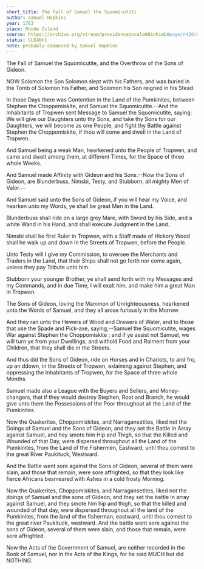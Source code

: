 ```yaml
---
short_title: The Fall of Samuel the Squomicutiti
author: Samuel Hopkins
year: 1763
place: Rhode Island
source: https://archive.org/stream/providenceincolo00inkimb#page/n429/mode/2up
status: CLEAN+1
note: probably composed by Samuel Hopkins
---
```


The Fall of Samuel the Squomicutite, and the Overthrow of the Sons of Gideon.

NOW Solomon the Son Solomon slept with his Fathers, and was buried in the Tomb of Solomon his Father, and Solomon his Son reigned in his Stead.

In those Days there was Contention in the Land of the Pumkinites, between Stephen the Choppemiskite, and Samuel the Squomicutite.--And the Inhabitants of Tropwen sent Message to Samuel the Squomicutite, saying: We will give our Daughters unto thy Sons, and take thy Sons for our Daughters, we will become as one People, and fight thy Battle against Stephen the Choppomiskite, if thou will come and dwell in the Land of Tropwen.

And Samuel being a weak Man, hearkened unto the People of Tropwen, and came and dwelt among them, at different Times, for the Space of three whole Weeks.

And Samuel made Affinity with Gideon and his Sons.--Now the Sons of Gideon, are Blunderbuss, Nimsbi, Testy, and Stubborn, all mighty Men of Valor.--

And Samuel said unto the Sons of Gideon, if you will hear my Voice, and hearken unto my Words, ye shall be great Men in the Land.

Blunderbuss shall ride on a large grey Mare, with Sword by his Side, and a white Wand in his Hand, and shall execute Judgment in the Land.

Nimsbi shall be first Ruler in Tropwen, with a Staff made of Hickory Wood shall he walk up and down in the Streets of Tropwen, before the People.

Unto Testy will I give my Commission, to oversee the Merchants and Traders in the Land, that their Ships shall not go forth nor come again, unless they pay Tribute unto him.

Stubborn your younger Brother, ye shall send forth with my Messages and my Commands, and in due Time, I will exalt him, and make him a great Man in Tropwen.

The Sons of Gideon, loving the Mammon of Unrighteousness, hearkened unto the Words of Samuel, and they all arose furiously in the Morrow.

And they ran unto the Hewers of Wood and Drawers of Water, and to those that use the Spade and Pick-axe, saying,--Samuel the Squomicutite, wages War against Stephen the Choppomiskite ; and if ye assist not Samuel, we will turn ye from your Dwellings, and withold Food and Raiment from your Children, that they shall die in the Streets.

And thus did the Sons of Gideon, ride on Horses and in Chariots, to and fro, up an ddown, in the Streets of Tropwen, exlaiming against Stephen, and oppressing the Inhabitants of Tropwen, for the Space of three whole Months.

Samuel made also a League with the Buyers and Sellers, and Money-changers, that if they would destroy Stephen, Root and Branch, he would give unto them the Possessions of the Poor throughout all the Land of the Pumkinites.

Now the Quakerites, Choppomiskites, and Narragansetites, liked not the Doings of Samuel and the Sons of Gideon, and they set the Battle in Array against Samuel, and hey smote him Hip and Thigh, so that the Killed and Wounded of that Day, were dispersed throughout all the Land of the Pumkinites, from the Land of the Fishermen, Eastward, until thou comest to the great River Paukituck, Westward.

And the Battle went sore against the Sons of Gideon, several of them were slain, and those that remain, were sore affrighted, so that they look like fierce Africans besmeared with Ashes in a cold frosty Morning.


Now the Quakerites, Choppomiskites, and Narragansetites, liked not the doings of Samuel and the sons of Gideon, and they set the battle in array against Samuel, and they smote him hip and thigh, so that the killed and wounded of that day, were dispersed throughout all the land of the Pumkinites, from the land of the fisherman, eastward, until thou comest to the great river Paukituck, westward. And the battle went sore against the sons of Gideon, several of them were slain, and those that remain, were sore affrighted.

Now the Acts of the Government of Samuel, are neither recorded in the Book of Samuel, nor in the Acts of the Kings, for he said MUCH but did NOTHING.


